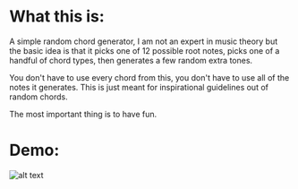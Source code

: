 # What this is:
A simple random chord generator, I am not an expert in music theory but 
the basic idea is that it picks one of 12 possible root notes, picks one 
of a handful of chord types, then generates a few random extra tones.

You don't have to use every chord from this, you don't have to use all of 
the notes it generates. This is just meant for inspirational guidelines out of 
random chords.

The most important thing is to have fun.
# Demo:
![alt text](https://raw.githubusercontent.com/mehstruslehpy/Documents/master/C++/gui/tcl_tk/RandChordsGuihttps://github.com/mehstruslehpy/Documents/blob/master/C%2B%2B/gui/tcl_tk/RandChordsGui/randChord.gif)
